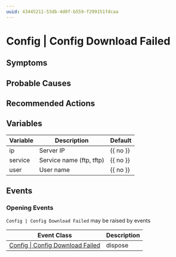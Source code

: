 ```yaml
---
uuid: 43445211-53db-4d0f-b559-f299151fdcaa
---
```

# Config | Config Download Failed

## Symptoms

## Probable Causes

## Recommended Actions

## Variables

Variable | Description | Default
--- | --- | ---
ip | Server IP | {{ no }}
service | Service name (ftp, tftp) | {{ no }}
user | User name | {{ no }}

## Events

### Opening Events
`Config | Config Download Failed` may be raised by events

Event Class | Description
--- | ---
[Config \| Config Download Failed](../../event-classes/config/config-download-failed.md) | dispose
